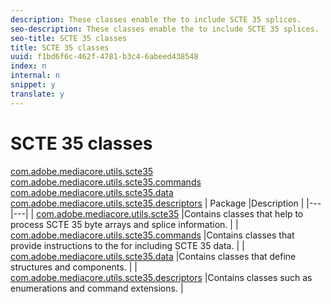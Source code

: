 ```yaml
---
description: These classes enable the to include SCTE 35 splices.
seo-description: These classes enable the to include SCTE 35 splices.
seo-title: SCTE 35 classes
title: SCTE 35 classes
uuid: f1bd6f6c-462f-4781-b3c4-6abeed438548
index: n
internal: n
snippet: y
translate: y
---
```


# SCTE 35 classes


[com.adobe.mediacore.utils.scte35](http://help.adobe.com/en_US/primetime/api/psdk/asdoc-dhls_1.4/com/adobe/mediacore/utils/scte35/package-detail.html)
[com.adobe.mediacore.utils.scte35.commands](http://help.adobe.com/en_US/primetime/api/psdk/asdoc-dhls_1.4/com/adobe/mediacore/utils/scte35/commands/package-detail.html)
[com.adobe.mediacore.utils.scte35.data](http://help.adobe.com/en_US/primetime/api/psdk/asdoc-dhls_1.4/com/adobe/mediacore/utils/scte35/data/package-detail.html)
[com.adobe.mediacore.utils.scte35.descriptors](http://help.adobe.com/en_US/primetime/api/psdk/asdoc-dhls_1.4/com/adobe/mediacore/utils/scte35/descriptors/package-detail.html)
| Package |Description |
|---|---|
| [com.adobe.mediacore.utils.scte35](http://help.adobe.com/en_US/primetime/api/psdk/asdoc-dhls_1.4/com/adobe/mediacore/utils/scte35/package-detail.html)  |Contains classes that help to process SCTE 35 byte arrays and splice information. |
| [com.adobe.mediacore.utils.scte35.commands](http://help.adobe.com/en_US/primetime/api/psdk/asdoc-dhls_1.4/com/adobe/mediacore/utils/scte35/commands/package-detail.html)  |Contains classes that provide instructions to the  <!-- PH element: phrases/primetime-sdk-name --> for including SCTE 35 data. |
| [com.adobe.mediacore.utils.scte35.data](http://help.adobe.com/en_US/primetime/api/psdk/asdoc-dhls_1.4/com/adobe/mediacore/utils/scte35/data/package-detail.html)  |Contains classes that define structures and components. |
| [com.adobe.mediacore.utils.scte35.descriptors](http://help.adobe.com/en_US/primetime/api/psdk/asdoc-dhls_1.4/com/adobe/mediacore/utils/scte35/descriptors/package-detail.html)  |Contains classes such as enumerations and command extensions. |

